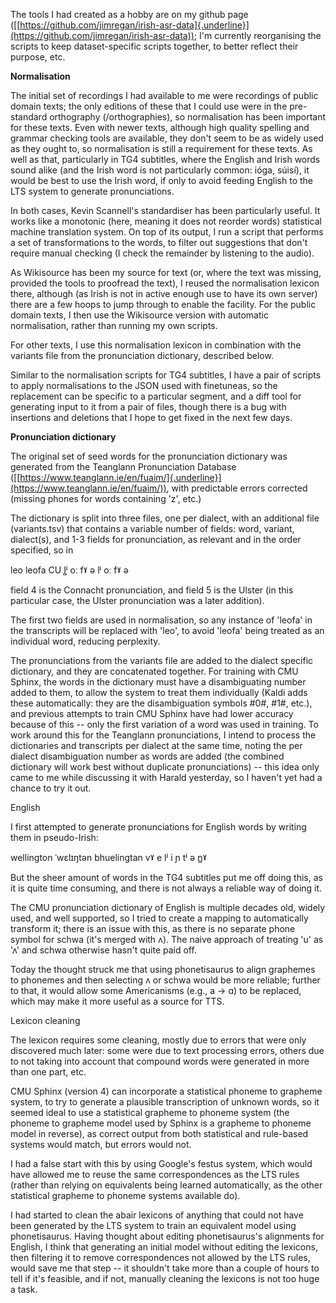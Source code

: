 The tools I had created as a hobby are on my github page
([[https://github.com/jimregan/irish-asr-data]{.underline}](https://github.com/jimregan/irish-asr-data));
I'm currently reorganising the scripts to keep dataset-specific scripts
together, to better reflect their purpose, etc.

**Normalisation**

The initial set of recordings I had available to me were recordings of
public domain texts; the only editions of these that I could use were in
the pre-standard orthography (/orthographies), so normalisation has been
important for these texts. Even with newer texts, although high quality
spelling and grammar checking tools are available, they don't seem to be
as widely used as they ought to, so normalisation is still a requirement
for these texts. As well as that, particularly in TG4 subtitles, where
the English and Irish words sound alike (and the Irish word is not
particularly common: ióga, súisí), it would be best to use the Irish
word, if only to avoid feeding English to the LTS system to generate
pronunciations.

In both cases, Kevin Scannell's standardiser has been particularly
useful. It works like a monotonic (here, meaning it does not reorder
words) statistical machine translation system. On top of its output, I
run a script that performs a set of transformations to the words, to
filter out suggestions that don't require manual checking (I check the
remainder by listening to the audio).

As Wikisource has been my source for text (or, where the text was
missing, provided the tools to proofread the text), I reused the
normalisation lexicon there, although (as Irish is not in active enough
use to have its own server) there are a few hoops to jump through to
enable the facility. For the public domain texts, I then use the
Wikisource version with automatic normalisation, rather than running my
own scripts.

For other texts, I use this normalisation lexicon in combination with
the variants file from the pronunciation dictionary, described below.

Similar to the normalisation scripts for TG4 subtitles, I have a pair of
scripts to apply normalisations to the JSON used with finetuneas, so the
replacement can be specific to a particular segment, and a diff tool for
generating input to it from a pair of files, though there is a bug with
insertions and deletions that I hope to get fixed in the next few days.

**Pronunciation dictionary**

The original set of seed words for the pronunciation dictionary was
generated from the Teanglann Pronunciation Database
([[https://www.teanglann.ie/en/fuaim/]{.underline}](https://www.teanglann.ie/en/fuaim/)),
with predictable errors corrected (missing phones for words containing
'z', etc.)

The dictionary is split into three files, one per dialect, with an
additional file (variants.tsv) that contains a variable number of
fields: word, variant, dialect(s), and 1-3 fields for pronunciation, as
relevant and in the order specified, so in

leo leofa CU l̻ʲ oː fˠ ə lʲ oː fˠ ə

field 4 is the Connacht pronunciation, and field 5 is the Ulster (in
this particular case, the Ulster pronunciation was a later addition).

The first two fields are used in normalisation, so any instance of
'leofa' in the transcripts will be replaced with 'leo', to avoid 'leofa'
being treated as an individual word, reducing perplexity.

The pronunciations from the variants file are added to the dialect
specific dictionary, and they are concatenated together. For training
with CMU Sphinx, the words in the dictionary must have a disambiguating
number added to them, to allow the system to treat them individually
(Kaldi adds these automatically: they are the disambiguation symbols
\#0\#, \#1\#, etc.), and previous attempts to train CMU Sphinx have had
lower accuracy because of this \-- only the first variation of a word
was used in training. To work around this for the Teanglann
pronunciations, I intend to process the dictionaries and transcripts per
dialect at the same time, noting the per dialect disambiguation number
as words are added (the combined dictionary will work best without
duplicate pronunciations) \-- this idea only came to me while discussing
it with Harald yesterday, so I haven't yet had a chance to try it out.

English

I first attempted to generate pronunciations for English words by
writing them in pseudo-Irish:

wellington ˈwɛlɪŋtən bhuelingtan vˠ e lʲ i ɲ tʲ ə n̻ˠ

But the sheer amount of words in the TG4 subtitles put me off doing
this, as it is quite time consuming, and there is not always a reliable
way of doing it.

The CMU pronunciation dictionary of English is multiple decades old,
widely used, and well supported, so I tried to create a mapping to
automatically transform it; there is an issue with this, as there is no
separate phone symbol for schwa (it's merged with ʌ). The naive approach
of treating 'u' as 'ʌ' and schwa otherwise hasn't quite paid off.

Today the thought struck me that using phonetisaurus to align graphemes
to phonemes and then selecting ʌ or schwa would be more reliable;
further to that, it would allow some Americanisms (e.g., a -\> ɑ) to be
replaced, which may make it more useful as a source for TTS.

Lexicon cleaning

The lexicon requires some cleaning, mostly due to errors that were only
discovered much later: some were due to text processing errors, others
due to not taking into account that compound words were generated in
more than one part, etc.

CMU Sphinx (version 4) can incorporate a statistical phoneme to grapheme
system, to try to generate a plausible transcription of unknown words,
so it seemed ideal to use a statistical grapheme to phoneme system (the
phoneme to grapheme model used by Sphinx is a grapheme to phoneme model
in reverse), as correct output from both statistical and rule-based
systems would match, but errors would not.

I had a false start with this by using Google's festus system, which
would have allowed me to reuse the same correspondences as the LTS rules
(rather than relying on equivalents being learned automatically, as the
other statistical grapheme to phoneme systems available do).

I had started to clean the abair lexicons of anything that could not
have been generated by the LTS system to train an equivalent model using
phonetisaurus. Having thought about editing phonetisaurus's alignments
for English, I think that generating an initial model without editing
the lexicons, then filtering it to remove correspondences not allowed by
the LTS rules, would save me that step \-- it shouldn't take more than a
couple of hours to tell if it's feasible, and if not, manually cleaning
the lexicons is not too huge a task.
